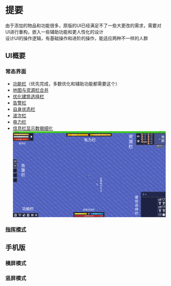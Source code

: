 # 提要
由于添加的物品和功能很多，原版的UI已经满足不了一些大更改的需求，需要对UI进行重构，嵌入一些辅助功能和更人性化的设计  
设计UI的操作逻辑，有基础操作和进阶的操作，能适应两种不一样的人群
## UI概要
### 常态界面
- [功能栏](功能栏.md)（优先完成，多数优化和辅助功能都需要这个）
- [地图与资源栏合并](资源显示栏.md)
- [优化建筑选择栏](建筑栏选择栏.md)
- [告警栏](告警栏.md)
- [自身状态栏](状态栏.md)
- [波次栏](波次栏.md)
- [电力栏](电力栏.md)
- [信息栏显示数据细化](信息栏.md)
![alt text](图/大致UI.png)
### [指挥模式](指挥栏.md)


## 手机版
### 横屏模式






### 竖屏模式